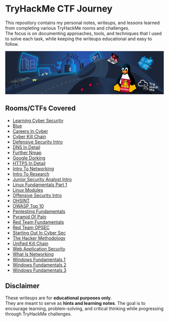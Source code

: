 # TryHackMe CTF Journey

This repository contains my personal notes, writeups, and lessons learned from completing various TryHackMe rooms and challenges.  
The focus is on documenting approaches, tools, and techniques that I used to solve each task, while keeping the writeups educational and easy to follow.  

![TryHackMe](./tryhackme.png)

## Rooms/CTFs Covered
- [Learning Cyber Security](./beginner-path-intro.md)
- [Blue](./blue.md)
- [Careers In Cyber](./careers-in-cyber.md)
- [Cyber Kill Chain](./cyber-kill-chain.md)
- [Defensive Security Intro](./defensive-security-intro.md)
- [DNS In Detail](./dns-in-detail.md)
- [Further Nmap](./further-nmap.md)
- [Google Dorking](./google-dorking.md)
- [HTTPS In Detail](./http-in-detail.md)
- [Intro To Networking](./intro-to-networking.md)
- [Intro To Research](./intro-to-research.md)
- [Junior Security Analyst Intro](./junior-security-analyst-intro.md)
- [Linux Fundamentals Part 1](./linux-fundamentals-part-1.md)
- [Linux Modules](./linux-modules.md)
- [Offensive Security Intro](./offensive-security-intro.md)
- [OHSINT](./ohsint.md)
- [OWASP Top 10](./owasp-top-10.md)
- [Pentesting Fundamentals](./pentesting-fundamentals.md)
- [Pyramid Of Pain](./pyramid-of-pain.md)
- [Red Team Fundamentals](./red-team-fundamentals.md)
- [Red Team OPSEC](./red-team-opsec.md)
- [Starting Out In Cyber Sec](./starting-out-in-cyber-sec.md.md)
- [The Hacker Methodology](./the-hacker-methodology.md)
- [Unified Kill Chain](./unified-kill-chain.md)
- [Web Application Security](./web-application-security.md)
- [What Is Networking](./whatisnetworking.md)
- [Windows Fundamentals 1](./windows-fundamentals-1.md)
- [Windows Fundamentals 2](./windows-fundamentals-2.md)
- [Windows Fundamentals 3](./windows-fundamentals-3.md)

## Disclaimer
These writeups are for **educational purposes only**.  
They are meant to serve as **hints and learning notes**. The goal is to encourage learning, problem-solving, and critical thinking while progressing through TryHackMe challenges.  
